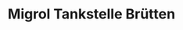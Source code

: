 ---
title: "Migrol Tankstelle Brütten"
url: /bruetten/migrol-tankstelle-bruetten/
shop: Allgemein
---
